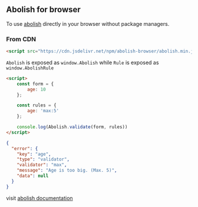 ## Abolish for browser

To use [abolish](https://www.npmjs.com/package/abolish) directly in your browser without package managers.


### From CDN
```html
<script src="https://cdn.jsdelivr.net/npm/abolish-browser/abolish.min.js"></script>
```
`Abolish` is exposed as `window.Abolish` while
`Rule` is exposed as `window.AbolishRule`

```html
<script>
    const form = {
        age: 10
    };

    const rules = {
        age: 'max:5'
    };

    console.log(Abolish.validate(form, rules))
</script>
```

```json
{
  "error": {
    "key": "age",
    "type": "validator",
    "validator": "max",
    "message": "Age is too big. (Max. 5)",
    "data": null
  }
}
```
visit [abolish documentation](https://www.npmjs.com/package/abolish)

